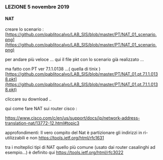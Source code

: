 ### LEZIONE  5 novembre 2019

#### NAT

creare lo scenario : 
[https://github.com/pablitocalvo/LAB_SIS/blob/master/PT/NAT_01_scenario.png](https://github.com/pablitocalvo/LAB_SIS/blob/master/PT/NAT_01_scenario.png)

per andare più veloce ... qui il file pkt con lo scenario già realizzato ...

ma fatto con PT ver 7.1.1.0138 ...( quella di tinix )
[https://github.com/pablitocalvo/LAB_SIS/blob/master/PT/NAT_01.pt.7.1.1.0138.pkt](https://github.com/pablitocalvo/LAB_SIS/blob/master/PT/NAT_01.pt.7.1.1.0138.pkt)

cliccare su download ..


qui come fare NAT sui router cisco :

https://www.cisco.com/c/en/us/support/docs/ip/network-address-translation-nat/13772-12.html#topic3




approfondimenti: 
Il vero compito del Nat è partizionare gli indirizzi in ri-utilizzabili e non 
https://tools.ietf.org/html/rfc1631

tra i molteplici tipi di NAT quello più comune (usato dai router casalinghi ad esempio...) è definito qui https://tools.ietf.org/html/rfc3022
